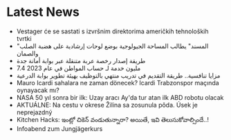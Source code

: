 # Latest News
-  Vestager će se sastati s izvršnim direktorima američkih tehnoloških tvrtki
-  "المسند" يطالب المساحة الجيولوجية بوضع لوحات إرشادية على هضبة الصلب والصمان
-  طريقة إصدار رخصة عربة متنقلة عبر بوابة أمانة جدة
-  7.4 مليون خدمة لـ حساب المواطن في عام 2023
-  مزايا تنافسية.. طريقة التقديم في تدريب منتهي بالتوظيف بهيئة تطوير بوابة الدرعية
-  Mauro Icardi sahalara ne zaman dönecek? Icardi Trabzonspor maçında oynayacak mı?
-  NASA 50 yıl sonra bir ilk: Uzay aracı Ay'da tur atan ilk ABD robotu olacak
-  AKTUÁLNE: Na cestu v okrese Žilina sa zosunula pôda. Úsek je neprejazdný
-  Kitchen Hacks: ఇంట్లో చికెన్ వండుతున్నారా? అయితే, ఇవి తెలుసుకోవాల్సిందే..!
-  Infoabend zum Jungjägerkurs
